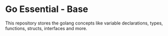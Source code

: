 # Go Essential - Base

This repository stores the golang concepts like variable declarations, types, functions, structs, interfaces and more.

